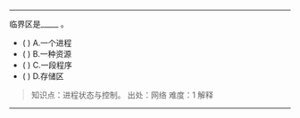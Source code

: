 ---
临界区是_____ 。
- ( ) A.一个进程 
- ( ) B.一种资源 
- ( ) C.一段程序 
- ( ) D.存储区

> 知识点：进程状态与控制。
> 出处：网络
> 难度：1
> 解释

---